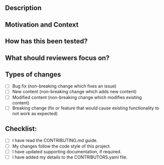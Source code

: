 <!--- Thank you for taking the time to contribute to this project! -->
<!--- Provide a general summary of your changes in the Title above -->

## Description
<!--- Describe your changes in detail. Bullet points are recommended. -->

## Motivation and Context
<!--- Why is this change required? What problem does it solve? -->
<!--- If it fixes an open issue, please link to the issue here. -->

## How has this been tested?
<!--- If applicable, please describe in detail how you tested your changes. -->
<!--- Include details of your testing environment, tests ran to see how -->
<!--- your change affects other areas of the code, etc. -->

## What should reviewers focus on?
<!--- Provide suggestions for what someone should check to help with the review. -->

## Types of changes
<!--- What types of changes does your PR introduce? Put an `x` in all the boxes that apply: -->
- [ ] Bug fix (non-breaking change which fixes an issue)
- [ ] New content (non-breaking change which adds new content)
- [ ] Modified content (non-breaking change which modifies existing content)
- [ ] Breaking change (fix or feature that would cause existing functionality to not work as expected)

## Checklist:
<!--- Go over all the following points, and put an `x` in all the boxes that apply. -->
<!--- If you're unsure about any of these, don't hesitate to ask. We're here to help! -->
- [ ] I have read the CONTRIBUTING.md guide.
- [ ] My changes follow the code style of this project.
- [ ] I have updated supporting documentation, if required.
- [ ] I have added my details to the CONTRIBUTORS.yaml file.
